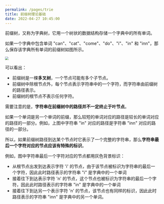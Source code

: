 ```yaml
---
permalink: /pages/trie
title: 前缀树理论基础
date: 2022-04-27 10:45:00
---
```


前缀树，又称为字典树，它用一个树状的数据结构存储一个字典中的所有单词。

如果一个字典中包含单词 "can"、"cat"、"come"、"do"、"i"、"in" 和 "inn"，那么保存该字典所有单词的前缀树如图所示。

<img src="https://cs-wiki.oss-cn-shanghai.aliyuncs.com/img/20220427105313.png" style="zoom:67%;" />

可以看出：

- 前缀树是一棵**多叉树**，一个节点可能有多个子节点。
- 前缀树中除根节点外，每个节点表示字符串中的一个字符，而字符串由前缀树的路径表示。
- 前缀树的根节点不表示任何字符。

需要注意的是，**字符串在前缀树中的路径并不一定终止于叶节点**。

如果一个单词是另一个单词的前缀，那么较短的单词对应的路径是较长的单词对应的路径的一部分。例如，上图中字符串 "in" 对应的路径是字符串 "inn" 对应的路径的一部分。

所以，如果前缀树路径到达某个节点时它表示了一个完整的字符串，那么**字符串最后一个字符对应的节点应该有特殊的标识**。

例如，图中字符串最后一个字符对应的节点都用灰色背景标识：

- 从根节点出发到达表示字符 'i' 的节点，由于该节点被标识为字符串的最后一个字符，因此此时路径表示的字符串 "i" 是字典中的一个单词
- 接着往下到达表示字符 'n' 的节点，这个节点也被标识为字符串的最后一个字符，因此此时路径表示的字符串 "in" 是字典中的一个单词
- 接着往下到达另一个表示字符 'n' 的节点，该节点也有同样的标识，因此此时路径表示的字符串 "inn" 是字典中的另一个单词。